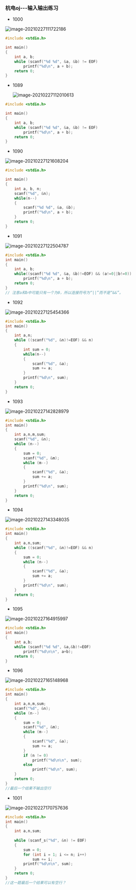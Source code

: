 ### 杭电oj---输入输出练习

- 1000

![image-20210227111722186](C:\Users\12400\AppData\Roaming\Typora\typora-user-images\image-20210227111722186.png)

``` c
#include <stdio.h>

int main()
{
    int a, b;
    while (scanf("%d %d", &a, &b) != EOF)
        printf("%d\n", a + b);
    return 0;
}
```



- 1089

  ![image-20210227112010613](C:\Users\12400\AppData\Roaming\Typora\typora-user-images\image-20210227112010613.png)

```c
#include <stdio.h>

int main()
{
    int a, b;
    while (scanf("%d %d", &a, &b) != EOF)
        printf("%d\n", a + b);
    return 0;
}
```



- 1090

![image-20210227121608204](C:\Users\12400\AppData\Roaming\Typora\typora-user-images\image-20210227121608204.png)

```C
#include <stdio.h>

int main()
{
    int a, b, n;
    scanf("%d", &n);
    while(n--)
    {
        scanf("%d %d", &a, &b);
        printf("%d\n", a + b);
    }
    return 0;
}
```



- 1091

![image-20210227122504787](C:\Users\12400\AppData\Roaming\Typora\typora-user-images\image-20210227122504787.png)

```c
#include <stdio.h>
int main()
{
    int a, b;
    while((scanf("%d %d", &a, &b)!=EOF) && (a!=0||b!=0))
        printf("%d\n", a + b);
    return 0;
} 
// 注意a和b中可能只有一个为0，所以连接符号为“||”而不是“&&”。
```



- 1092

![image-20210227125454366](C:\Users\12400\AppData\Roaming\Typora\typora-user-images\image-20210227125454366.png)

```c
#include <stdio.h>
int main()
{
    int a,n;
    while ((scanf("%d", &n)!=EOF) && n)
    {
        int sum = 0;
        while(n--)
        {
            scanf("%d", &a);
            sum += a;
        }
        printf("%d\n", sum);
    }
    return 0;
}
```



- 1093

![image-20210227142828979](C:\Users\12400\AppData\Roaming\Typora\typora-user-images\image-20210227142828979.png)

```c
#include <stdio.h>
int main()
{
    int a,n,m,sum;
    scanf("%d", &n);
    while (n--)
    {
        sum = 0;
        scanf("%d", &m);
        while (m--)
        {
            scanf("%d", &a);
            sum += a;
        }
        printf("%d\n", sum);
    }
    return 0;
}
```



- 1094

![image-20210227143348035](C:\Users\12400\AppData\Roaming\Typora\typora-user-images\image-20210227143348035.png)

```C
#include <stdio.h>
int main()
{
    int a,n,sum;
    while ((scanf("%d", &n)!=EOF) && n)
    {
        sum = 0;
        while (n--)
        {
            scanf("%d", &a);
            sum += a;
        }
        printf("%d\n", sum);
    }
    return 0;
}
```



- 1095

![image-20210227164915997](C:\Users\12400\AppData\Roaming\Typora\typora-user-images\image-20210227164915997.png)

```C
#include <stdio.h>
int main()
{
    int a,b;
    while (scanf("%d %d", &a,&b)!=EOF)
        printf("%d\n\n", a+b);
    return 0;
}
```



- 1096

![image-20210227165148968](C:\Users\12400\AppData\Roaming\Typora\typora-user-images\image-20210227165148968.png)

```C
#include <stdio.h>
int main()
{
    int a,n,m,sum;
    scanf("%d", &n);
    while (n--)
    {
        sum = 0;
        scanf("%d", &m);
        while (m--)
        {
            scanf("%d", &a);
            sum += a;
        }
        if (n != 0)
            printf("%d\n\n", sum);
        else
            printf("%d\n", sum);
    }  
    return 0;
}
//最后一个结果不输出空行
```



- 1001

![image-20210227170757636](C:\Users\12400\AppData\Roaming\Typora\typora-user-images\image-20210227170757636.png)

```c
#include <stdio.h>
int main()
{
    int a,n,sum;
    
    while (scanf_s("%d", &n) != EOF)
    {
        sum = 0;
        for (int i = 1; i <= n; i++)
            sum += i;
        printf("%d\n\n", sum);
    }
    return 0;
}
//这一题最后一个结果可以有空行？
```

